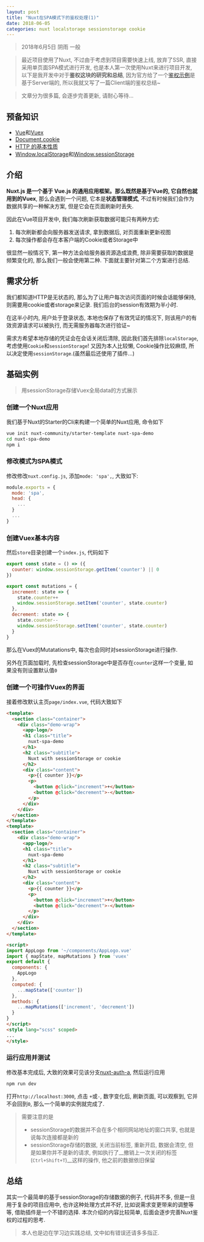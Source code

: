 ```yaml
---
layout: post
title: "Nuxt在SPA模式下的鉴权处理(1)"
date: 2018-06-05
categories: nuxt localstorage sessionstorage cookie
---
```

> 2018年6月5日 阴雨 一般

> 最近项目使用了Nuxt, 不过由于考虑到项目需要快速上线, 放弃了SSR, 直接采用单页面SPA模式进行开发, 也是本人第一次使用Nuxt来进行项目开发, 以下是我开发中对于**鉴权这块的研究和总结**, 因为官方给了一个[鉴权示例](https://zh.nuxtjs.org/examples/auth-routes/)是基于Server端的, 所以我就又写了一篇Client端的鉴权总结~

> 文章分为很多篇, 会逐步完善更新, 请耐心等待...

## 预备知识

* [Vue](https://cn.vuejs.org/v2/guide/)和[Vuex](https://vuex.vuejs.org/zh/)
* [Document.cookie](https://developer.mozilla.org/zh-CN/docs/Web/API/Document/cookie)
* [HTTP 的基本性质](https://developer.mozilla.org/zh-CN/docs/Web/HTTP/Overview#HTTP_%E7%9A%84%E5%9F%BA%E6%9C%AC%E6%80%A7%E8%B4%A8)
* [Window.localStorage](https://developer.mozilla.org/zh-CN/docs/Web/API/Window/localStorage)和[Window.sessionStorage](https://developer.mozilla.org/zh-CN/docs/Web/API/Window/sessionStorage)

## 介绍

**Nuxt.js 是一个基于 Vue.js 的通用应用框架。**那么既然是基于Vue的, 它自然也就用到的**Vuex**, 那么会遇到一个问题, 它本是**状态管理模式**, 不过有时候我们会作为数据共享的一种解决方案, 但是它会在页面刷新时丢失.

因此在Vue项目开发中, 我们每次刷新获取数据可能只有两种方式:

1. 每次刷新都会向服务器发送请求, 拿到数据后, 对页面重新更新视图
1. 每次操作都会存在本客户端的Cookie或者Storage中

很显然一般情况下, 第一种方法会给服务器资源造成浪费, 除非需要获取的数据是频繁变化的, 那么我们一般会使用第二种. 下面就主要针对第二个方案进行总结.

## 需求分析

我们都知道HTTP是无状态的, 那么为了让用户每次访问页面的时候会话能够保持, 则需要用cookie或者storage来记录. 我们后台的session有效期为半小时.

在这半小时内, 用户处于登录状态, 本地也保存了有效凭证的情况下, 则该用户的有效资源请求可以被执行, 而无需服务器每次进行验证~

需求方希望本地存储的凭证会在会话关闭后清除, 因此我们首先排除`localStorage`, 考虑使用`Cookie`和`sessionStorage`! 又因为本人比较懒, Cookie操作比较麻烦, 所以决定使用`sessionStorage`.(虽然最后还使用了插件...)

## 基础实例

> 用sessionStorage存储Vuex全局data的方式展示
> 
### 创建一个Nuxt应用

我们基于Nuxt的Starter的Cli来构建一个简单的Nuxt应用, 命令如下

```sh
vue init nuxt-community/starter-template nuxt-spa-demo
cd nuxt-spa-demo
npm i
```

### 修改模式为SPA模式

修改修改`nuxt.config.js`, 添加`mode: 'spa',`, 大致如下:

```javascript
module.exports = {
  mode: 'spa',
  head: {
    ...
  }
  ...
}
```

### 创建Vuex基本内容

然后`store`目录创建一个`index.js`, 代码如下

```javascript
export const state = () => ({
  counter: window.sessionStorage.getItem('counter') || 0
})

export const mutations = {
  increment: state => {
    state.counter++
    window.sessionStorage.setItem('counter', state.counter)
  },
  decrement: state => {
    state.counter--
    window.sessionStorage.setItem('counter', state.counter)
  }
}
```

那么在Vuex的Mutatations中, 每次也会同时对sessionStorage进行操作.

另外在页面加载时, 先检查sessionStorage中是否存在`counter`这样一个变量, 如果没有则设置默认值`0`

### 创建一个可操作Vuex的界面

接着修改默认主页`page/index.vue`, 代码大致如下

```html
<template>
  <section class="container">
    <div class="demo-wrap">
      <app-logo/>
      <h1 class="title">
        nuxt-spa-demo
      </h1>
      <h2 class="subtitle">
        Nuxt with sessionStorage or cookie
      </h2>
      <div class="content">
        <p>{{ counter }}</p>
        <p>
          <button @click="increment">+</button>
          <button @click="decrement">-</button>
        </p>
      </div>
    </div>
  </section>
</template>
<template>
  <section class="container">
    <div class="demo-wrap">
      <app-logo/>
      <h1 class="title">
        nuxt-spa-demo
      </h1>
      <h2 class="subtitle">
        Nuxt with sessionStorage or cookie
      </h2>
      <div class="content">
        <p>{{ counter }}</p>
        <p>
          <button @click="increment">+</button>
          <button @click="decrement">-</button>
        </p>
      </div>
    </div>
  </section>
</template>

<script>
import AppLogo from '~/components/AppLogo.vue'
import { mapState, mapMutations } from 'vuex'
export default {
  components: {
    AppLogo
  },
  computed: {
    ...mapState(['counter'])
  },
  methods: {
    ...mapMutations(['increment', 'decrement'])
  }
}
</script>
<style lang="scss" scoped>
...
</style>
```

### 运行应用并测试

修改基本完成后, 大致的效果可见该分支[nuxt-auth-a](https://github.com/whidy/nuxt-spa-demo/tree/nuxt-auth-a), 然后运行应用

```sh
npm run dev
```

打开`http://localhost:3000`, 点击 `+`或`-`, 数字变化后, 刷新页面, 可以观察到, 它并不会回到`0`, 那么一个简单的实例就完成了.

> 需要注意的是
> * sessionStorage的数据并不会在多个相同网站地址的窗口共享, 也就是说每次连接都是新的
> * sessionStorage存储的数据, 关闭当前标签, 重新开启, 数据会清空, 但是如果你并不是新的请求, 例如执行了__撤销上一次关闭的标签(`Ctrl+Shift+T`)__这样的操作, 他之前的数据依旧保留

## 总结

其实一个最简单的基于sessionStorage的存储数据的例子, 代码并不多, 但是一旦用于复杂的项目应用中, 也许这种处理方式并不好, 比如说需求变更带来的调整等等, 借助插件是一个不错的选择. 本次介绍的内容比较简单, 后面会逐步完善Nuxt鉴权的过程的思考.

> 本人也是边在学习边实践总结, 文中如有错误还请多多指正.